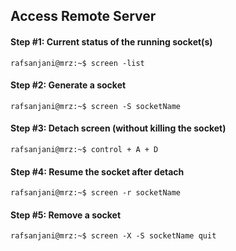 ## Access Remote Server

#### Step #1: Current status of the running socket(s)
```console
rafsanjani@mrz:~$ screen -list
```

#### Step #2: Generate a socket
```console
rafsanjani@mrz:~$ screen -S socketName
```


#### Step #3: Detach screen (without killing the socket)
```console
rafsanjani@mrz:~$ control + A + D 
```

#### Step #4: Resume the socket after detach
```console
rafsanjani@mrz:~$ screen -r socketName
```

#### Step #5: Remove a socket
```console
rafsanjani@mrz:~$ screen -X -S socketName quit
```


